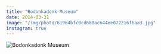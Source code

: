 ```yaml
---
title: "Bodonkadonk Museum"
date: 2014-03-31
image: "/img/photo/61964bfc0cd688ac644ee072216fbaa3.jpg"
instagram: true
---
```


![Bodonkadonk Museum](/img/photo/61964bfc0cd688ac644ee072216fbaa3.jpg)
